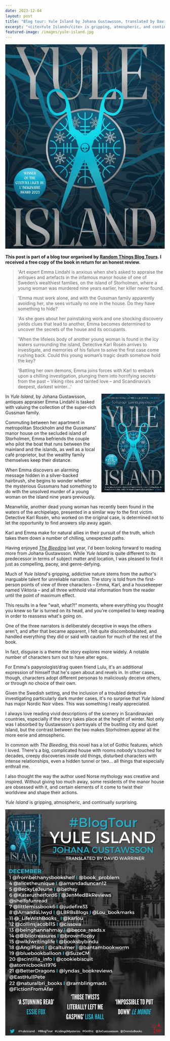 ```yaml
---
date: 2023-12-04
layout: post
title: "Blog tour: Yule Island by Johana Gustawsson, translated by David Warriner"
excerpt: "<cite>Yule Island</cite> is gripping, atmospheric, and continually surprising."
featured-image: /images/yule-island.jpg
---
```


![Yule Island](/images/yule-island.jpg)

**This post is part of a blog tour organised by [Random Things Blog Tours](http://randomthingsthroughmyletterbox.blogspot.com/p/services-to-publishers-authors-blog.html). I received a free copy of the book in return for an honest review.**

> 'Art expert Emma Lindahl is anxious when she’s asked to appraise the antiques and artefacts in the infamous manor house of one of Sweden’s wealthiest families, on the island of Storholmen, where a young woman was murdered nine years earlier, her killer never found.

> 'Emma must work alone, and with the Gussman family apparently avoiding her, she sees virtually no one in the house. Do they have something to hide?

> 'As she goes about her painstaking work and one shocking discovery yields clues that lead to another, Emma becomes determined to uncover the secrets of the house and its occupants.

> 'When the lifeless body of another young woman is found in the icy waters surrounding the island, Detective Karl Rosén arrives to investigate, and memories of his failure to solve the first case come rushing back. Could this young woman’s tragic death somehow hold the key?

> 'Battling her own demons, Emma joins forces with Karl to embark upon a chilling investigation, plunging them into horrifying secrets from the past &ndash; Viking rites and tainted love – and Scandinavia’s deepest, darkest winter...'

<img src="/images/yule-island-200.jpg" alt="Yule Island" style="float: right; margin-bottom: 10px; margin-left: 10px;">

In <cite>Yule Island</cite>, by Johana Gustawsson, antiques appraiser Emma Lindahl is tasked with valuing the collection of the super-rich Gussman family.

Commuting between her apartment in metropolitan Stockholm and the Gussmans' manor house on the secluded island of Storholmen, Emma befriends the couple who pilot the boat that runs between the mainland and the islands, as well as a local café proprietor, but the wealthy family themselves keep their distance.

When Emma discovers an alarming message hidden in a silver-backed hairbrush, she begins to wonder whether the mysterious Gussmans had something to do with the unsolved murder of a young woman on the island nine years previously.

Meanwhile, another dead young woman has recently been found in the waters of the archipelago, presented in a similar way to the first victim. Detective Karl Rosén, who worked on the original case, is determined not to let the opportunity to find answers slip away again.

Karl and Emma make for natural allies in their pursuit of the truth, which takes them down a number of chilling, unexpected paths.

Having enjoyed [<cite>The Bleeding</cite>](/blog-tour-the-bleeding/) last year, I'd been looking forward to reading more from Johana Gustawsson. While <cite>Yule Island</cite> is quite different to its predecessor in terms of subject matter and location, I was pleased to find it just as compelling, pacey, and genre-defying.

Much of <cite>Yule Island</cite>'s gripping, addictive nature stems from the author's inarguable talent for unreliable narration. The story is told from the first-person points of view of three characters &ndash; Emma, Karl, and a housekeeper named Viktoria &ndash; and all three withhold vital information from the reader until the point of maximum effect.

This results in a few "wait, what?!" moments, where everything you thought you knew so far is turned on its head, and you're compelled to keep reading in order to reassess what's going on.

One of the three narrators is deliberately deceptive in ways the others aren't, and after that became apparent, I felt quite discombobulated, and handled everything they did or said with caution for much of the rest of the book.

In fact, disguise is a theme the story explores more widely. A notable number of characters turn out to have alter egos.

For Emma's papyrologist/drag queen friend Lulu, it's an additional expression of himself that he's open about and revels in. In other cases, though, characters adopt different personas to maliciously deceive others, or through no choice of their own.

Given the Swedish setting, and the inclusion of a troubled detective investigating particularly dark murder cases, it's no surprise that <cite>Yule Island</cite> has major Nordic Noir vibes. This was something I really appreciated.

I always love reading vivid descriptions of the scenery in Scandinavian countries, especially if the story takes place at the height of winter. Not only was I absorbed by Gustawsson's portrayals of the bustling city and quiet island, but the contrast between the two makes Storholmen appear all the more eerie and atmospheric.

In common with <cite>The Bleeding</cite>, this novel has a lot of Gothic features, which I loved. There's a big, complicated house with rooms nobody's touched for decades, creepy discoveries inside old things, disturbed characters with intense relationships, even a hidden tunnel or two... all things that especially enthrall me.

I also thought the way the author used Norse mythology was creative and inspired. Without giving too much away, some residents of the manor house are obsessed with it, and certain elements of it come to twist their worldview and shape their actions.

<cite>Yule Island</cite> is gripping, atmospheric, and continually surprising.

![Yule Island blog tour banner](/images/yule-island-banner.jpg)
